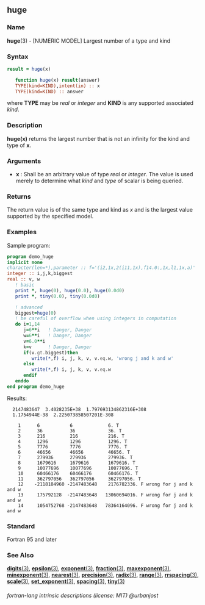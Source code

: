 ## huge

### **Name**

**huge**(3) - \[NUMERIC MODEL\] Largest number of a type and kind

### **Syntax**

```fortran
result = huge(x)

   function huge(x) result(answer)
   TYPE(kind=KIND),intent(in) :: x
   TYPE(kind=KIND) :: answer
```

where **TYPE** may be _real_ or _integer_ and **KIND** is any supported
associated _kind_.

### **Description**

**huge(x)** returns the largest number that is not an infinity for the
kind and type of **x**.

### **Arguments**

- **x**
  : Shall be an arbitrary value of type _real_ or _integer_.
  The value is used merely to determine what _kind_ and _type_ of
  scalar is being queried.

### **Returns**

The return value is of the same type and kind as _x_ and is the
largest value supported by the specified model.

### **Examples**

Sample program:

```fortran
program demo_huge
implicit none
character(len=*),parameter :: f='(i2,1x,2(i11,1x),f14.0:,1x,l1,1x,a)'
integer :: i,j,k,biggest
real :: v, w
   ! basic
   print *, huge(0), huge(0.0), huge(0.0d0)
   print *, tiny(0.0), tiny(0.0d0)

   ! advanced
   biggest=huge(0)
   ! be careful of overflow when using integers in computation
   do i=1,14
      j=6**i   ! Danger, Danger
      w=6**i   ! Danger, Danger
      v=6.0**i
      k=v      ! Danger, Danger
      if(v.gt.biggest)then
         write(*,f) i, j, k, v, v.eq.w, 'wrong j and k and w'
      else
         write(*,f) i, j, k, v, v.eq.w
      endif
   enddo
end program demo_huge
```

Results:

```
  2147483647  3.4028235E+38  1.797693134862316E+308
  1.1754944E-38  2.225073858507201E-308

    1      6           6             6. T
    2      36          36            36. T
    3      216         216           216. T
    4      1296        1296          1296. T
    5      7776        7776          7776. T
    6      46656       46656         46656. T
    7      279936      279936        279936. T
    8      1679616     1679616       1679616. T
    9      10077696    10077696      10077696. T
    10     60466176    60466176      60466176. T
    11     362797056   362797056     362797056. T
    12    -2118184960 -2147483648    2176782336. F wrong for j and k and w
    13     175792128  -2147483648   13060694016. F wrong for j and k and w
    14     1054752768 -2147483648   78364164096. F wrong for j and k and w
```

### **Standard**

Fortran 95 and later

### **See Also**

[**digits**(3)](DIGITS),
[**epsilon**(3)](EPSILON),
[**exponent**(3)](EXPONENT),
[**fraction**(3)](FRACTION),
[**maxexponent**(3)](MAXEXPONENT),
[**minexponent**(3)](MINEXPONENT),
[**nearest**(3)](NEAREST),
[**precision**(3)](PRECISION),
[**radix**(3)](RADIX),
[**range**(3)](RANGE),
[**rrspacing**(3)](RRSPACING),
[**scale**(3)](SCALE),
[**set_exponent**(3)](SET_EXPONENT),
[**spacing**(3)](SPACING),
[**tiny**(3)](TINY)

###### fortran-lang intrinsic descriptions (license: MIT) @urbanjost
